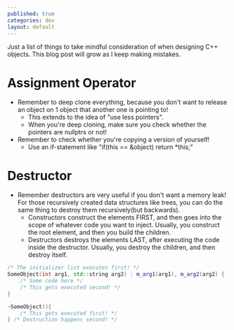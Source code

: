 ```yaml
---
published: true
categories: dev
layout: default
---
```

Just a list of things to take mindful consideration of when designing C++ objects. This blog post will grow as I keep making mistakes.

# Assignment Operator #
- Remember to deep clone everything, because you don't want to release an object on 1 object that another one is pointing to!
	- This extends to the idea of "use less pointers".
    - When you're deep cloning, make sure you check whether the pointers are nullptrs or not!
- Remember to check whether you're copying a version of yourself!
	- Use an if-statement like "if(this == &object) return \*this;"

# Destructor #
- Remember destructors are very useful if you don't want a memory leak! For those recursively created data structures like trees, you can do the same thing to destroy them recursively(but backwards).
	- Constructors construct the elements FIRST, and then goes into the scope of whatever code you want to inject. Usually, you construct the root element, and then you build the children.
    - Destructors destroys the elements LAST, after executing the code inside the destructor. Usually, you destroy the children, and then destroy itself.
    
``` c++
/* The initializer list executes first! */
SomeObject(int arg1, std::string arg2) : m_arg1(arg1), m_arg2(arg2) { 
    /* Some code here */
    /* This gets executed second! */
}

~SomeObject(){
	/* This gets executed first! */
} /* Destruction happens second! */
```

	
